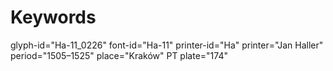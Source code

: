 # Keywords
glyph-id="Ha-11_0226"
font-id="Ha-11"
printer-id="Ha"
printer="Jan Haller"
period="1505–1525"
place="Kraków"
PT plate="174"
